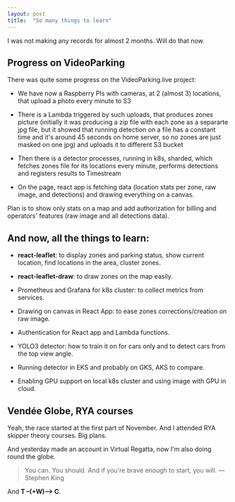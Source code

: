 ```yaml
---
layout: post
title:  "So many things to learn"
---
```


I was not making any records for almost 2 months. Will do that now.

## Progress on VideoParking

There was quite some progress on the VideoParking.live project:

-   We have now a Raspberry PIs with cameras, at 2 (almost 3)
    locations, that upload a photo every minute to S3

-   There is a Lambda triggered by such uploads, that produces zones
    picture (initially it was producing a zip file with each zone as
    a separarte jpg file, but it showed that running detection on a
    file has a constant time and it's around 45 seconds on home
    server, so no zones are just masked on one jpg) and uploads it
    to different S3 bucket

-   Then there is a detector processes, running in k8s, sharded,
    which fetches zones file for its locations every minute,
    performs detections and registers results to Timestream

-   On the page, react app is fetching data (location stats per
    zone, raw image, and detections) and drawing everything on a
    canvas.

Plan is to show only stats on a map and add authorization for
billing and operators' features (raw image and all detections data).


## And now, all the things to learn:

-   **react-leaflet**: to display zones and parking status, show
    current location, find locations in the area, cluster zones.

-   **react-leaflet-draw**: to draw zones on the map easily.

-   Prometheus and Grafana for k8s cluster: to collect metrics from
    services.

-   Drawing on canvas in React App: to ease zones
    corrections/creation on raw image.

-   Authentication for React app and Lambda functions.

-   YOLO3 detector: how to train it on for cars only and to detect
    cars from the top view angle.

-   Running detector in EKS and probably on GKS, AKS to compare.

-   Enabling GPU support on local k8s cluster and using image with
    GPU in cloud.


## Vendée Globe, RYA courses

Yeah, the race started at the first part of November. And I
attended RYA skipper theory courses. Big plans.

And yesterday made an account in Virtual Regatta, now I'm also
doing round the globe.

> You can. You should. And if you're brave enough to start, you
> will. &#x2014;Stephen King

And **T &#x2013;(+W)&#x2013;> C**.
